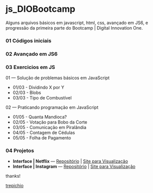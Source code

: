 # js_DIOBootcamp
Alguns arquivos básicos em javascript, html, css, avançado em JS6, e progressão da primeira parte do Bootcamp | Digital Innovation One.

### 01 Códigos iniciais

### 02 Avançado em JS6

### 03 Exercicios em JS

01 — Solução de problemas básicos em JavaScript

- 01/03 - Dividindo X por Y
- 02/03 - Blobs
- 03/03 - Tipo de Combustível

02 — Praticando programação em JavaScript

- 01/05 - Quanta Mandioca?
- 02/05 - Votação para Bobo da Corte
- 03/05 - Comunicação em Piralândia
- 04/05 - Contagem de Cédulas
- 05/05 - Folha de Pagamento

### 04 Projetos
* **Interface | Netflix** — [Repositório](https://github.com/wilsonwagner/Netflix_Interface2) | [Site para Visualização](https://wilsonwagner.github.io/Netflix_Interface2/)
* **Interface | Instagram** — [Repositório](https://github.com/wilsonwagner/instagram_homepage) | [Site para Visualização](https://github.com/wilsonwagner/instagram_homepage)

thanks!

[trepichio](https://github.com/trepichio/DIOBootcampNodejs-Desafios)
